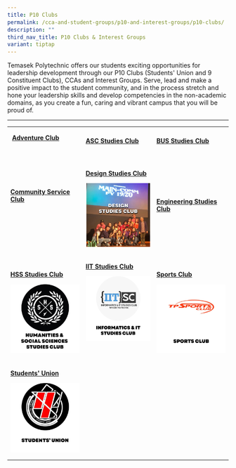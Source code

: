 ```yaml
---
title: P10 Clubs
permalink: /cca-and-student-groups/p10-and-interest-groups/p10-clubs/
description: ""
third_nav_title: P10 Clubs & Interest Groups
variant: tiptap
---
```

<p>Temasek Polytechnic offers our students exciting opportunities for leadership
development through our P10 Clubs (Students' Union and 9 Constituent Clubs),
CCAs and Interest Groups. Serve, lead and make a positive impact to the
student community, and in the process stretch and hone your leadership
skills and develop competencies in the non-academic domains, as you create
a fun, caring and vibrant campus that you will be proud of.</p>
<hr>
<table style="minWidth: 75px">
<colgroup>
<col>
<col>
<col>
</colgroup>
<tbody>
<tr>
<td rowspan="1" colspan="1">
<p><strong>&nbsp;<a href="/p10/adventure-club" rel="noopener noreferrer nofollow" target="_blank">Adventure Club</a></strong>
</p>
<div class="isomer-image-wrapper">
<img style="width: 100%" height="auto" width="100%" alt="" src="/images/P10/Adventure_Club_Resized.png">
</div>
<p></p>
</td>
<td rowspan="1" colspan="1">
<p><strong><a href="/p10/applied-science-studies-club" rel="noopener noreferrer nofollow" target="_blank">ASC Studies Club</a></strong>
</p>
<div class="isomer-image-wrapper">
<img style="width: 100%" height="auto" width="100%" alt="" src="/images/P10/Applied_Science_Studies_Club_Resized.png">
</div>
</td>
<td rowspan="1" colspan="1">
<p><strong><a href="/p10/business-studies-club" rel="noopener noreferrer nofollow" target="_blank">BUS Studies Club</a></strong>
</p>
<div class="isomer-image-wrapper">
<img style="width: 100%" height="auto" width="100%" alt="" src="/images/P10/Business_Studies_Club_Resized.png">
</div>
</td>
</tr>
<tr>
<td rowspan="1" colspan="1">
<p><strong><a href="/p10/community-service-club" rel="noopener noreferrer nofollow" target="_blank">Community Service Club</a></strong>
</p>
<div class="isomer-image-wrapper">
<img style="width: 100%" height="auto" width="100%" alt="" src="/images/P10/Community_Service_Club_Resized.png">
</div>
<p>&nbsp;&nbsp;&nbsp;&nbsp;&nbsp;&nbsp;&nbsp;&nbsp;&nbsp;&nbsp;&nbsp;&nbsp;&nbsp;&nbsp;&nbsp;&nbsp;&nbsp;&nbsp;&nbsp;&nbsp;&nbsp;&nbsp;</p>
</td>
<td rowspan="1" colspan="1">
<p><strong><a href="/p10/design-studies-club" rel="noopener noreferrer nofollow" target="_blank">Design Studies Club</a></strong>
</p>
<div class="isomer-image-wrapper">
<img style="width: 100%" height="auto" width="100%" alt="" src="/images/P10/Design_Studies_Club_Resized.png">
</div>
<p></p>
</td>
<td rowspan="1" colspan="1">
<p><strong><a href="/p10/engineering-studies-club" rel="noopener noreferrer nofollow" target="_blank">Engineering Studies Club</a></strong>
</p>
<div class="isomer-image-wrapper">
<img style="width: 100%" height="auto" width="100%" alt="" src="/images/P10/Engineering_Studies_Club_Resized.png">
</div>
</td>
</tr>
<tr>
<td rowspan="1" colspan="1">
<p><strong><a href="/p10/humanities-and-social-sciences-studies-club" rel="noopener noreferrer nofollow" target="_blank">HSS Studies Club</a></strong>
</p>
<div class="isomer-image-wrapper">
<img style="display:block;margin-left:auto;margin-right:auto;" height="auto" width="100%" alt="Humanities &amp; Social Sciences Studies Club" src="/images/P10/HSSSC_button-01.png">
</div>
</td>
<td rowspan="1" colspan="1">
<p><strong><a href="/p10/informatics-and-it-studies-club" rel="noopener noreferrer nofollow" target="_blank">IIT Studies Club</a></strong>
</p>
<div class="isomer-image-wrapper">
<img style="display:block;margin-left:auto;margin-right:auto;" height="auto" width="100%" alt="Informatics &amp; IT Studies Club" src="/images/P10/IITSC_button-01.png">
</div>
<p>&nbsp;&nbsp;&nbsp;&nbsp;&nbsp;&nbsp;&nbsp;&nbsp;&nbsp;&nbsp;&nbsp;&nbsp;&nbsp;&nbsp;&nbsp;&nbsp;&nbsp;&nbsp;&nbsp;
&nbsp;&nbsp;&nbsp;&nbsp;&nbsp;&nbsp;&nbsp;&nbsp;&nbsp;&nbsp;&nbsp;&nbsp;&nbsp;&nbsp;&nbsp;
&nbsp;</p>
</td>
<td rowspan="1" colspan="1">
<p><strong><a href="/p10/sports-club" rel="noopener noreferrer nofollow" target="_blank">Sports Club</a></strong>
</p>
<div class="isomer-image-wrapper">
<img style="display:block;margin-left:auto;margin-right:auto;" height="auto" width="100%" alt="Sports Club" src="/images/P10/SPORTS CLUB_button-01-v2.png">
</div>
</td>
</tr>
<tr>
<td rowspan="1" colspan="1">
<p><strong><a href="/p10/students-union" rel="noopener noreferrer nofollow" target="_blank">Students' Union</a></strong>
</p>
<div class="isomer-image-wrapper">
<img style="display:block;margin-left:auto;margin-right:auto;" height="auto" width="100%" alt="Students’ Union" src="/images/P10/TPSU_button-01.png">
</div>
<p></p>
</td>
<td rowspan="1" colspan="1">
<p></p>
</td>
<td rowspan="1" colspan="1">
<p></p>
</td>
</tr>
</tbody>
</table>
<p></p>